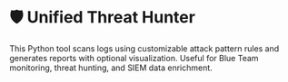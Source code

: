 # 🛡️ Unified Threat Hunter

This Python tool scans logs using customizable attack pattern rules and generates reports with optional visualization. Useful for Blue Team monitoring, threat hunting, and SIEM data enrichment.
